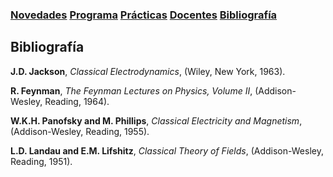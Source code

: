 ### [Novedades](./) [Programa](programa)  [Prácticas](practicas)  [Docentes](docentes)  [Bibliografía](bibliografia)

## Bibliografía


**J.D. Jackson**, *Classical Electrodynamics*, (Wiley, New York, 1963).

**R. Feynman**, *The Feynman Lectures on Physics, Volume II*, (Addison-Wesley, Reading, 1964).

**W.K.H. Panofsky and M. Phillips**, *Classical Electricity and Magnetism*, (Addison-Wesley, Reading, 1955).

**L.D. Landau and E.M. Lifshitz**, *Classical Theory of Fields*, (Addison-Wesley, Reading, 1951).
